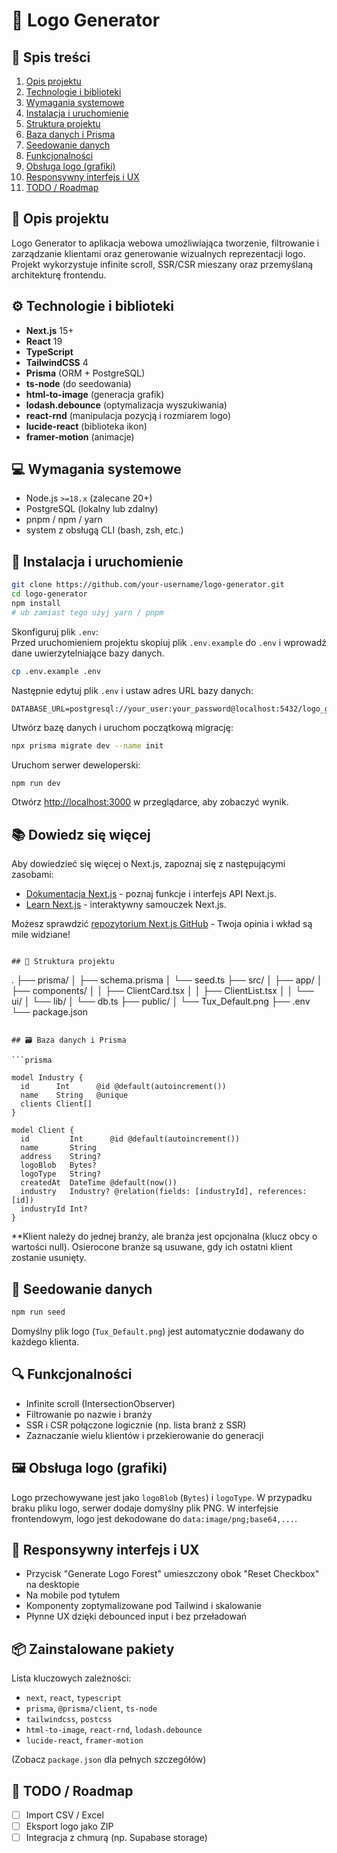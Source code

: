 # 📘 Logo Generator

## 🧭 Spis treści

1. [Opis projektu](#opis-projektu)
2. [Technologie i biblioteki](#technologie-i-biblioteki)
3. [Wymagania systemowe](#wymagania-systemowe)
4. [Instalacja i uruchomienie](#instalacja-i-uruchomienie)
5. [Struktura projektu](#struktura-projektu)
6. [Baza danych i Prisma](#baza-danych-i-prisma)
7. [Seedowanie danych](#seedowanie-danych)
8. [Funkcjonalności](#funkcjonalności)
9. [Obsługa logo (grafiki)](#obsługa-logo-grafiki)
10. [Responsywny interfejs i UX](#responsywny-interfejs-i-ux)
11. [TODO / Roadmap](#todo--roadmap)

## 📝 Opis projektu

Logo Generator to aplikacja webowa umożliwiająca tworzenie, filtrowanie i zarządzanie klientami oraz generowanie wizualnych reprezentacji logo. Projekt wykorzystuje infinite scroll, SSR/CSR mieszany oraz przemyślaną architekturę frontendu.

## ⚙️ Technologie i biblioteki

- **Next.js** 15+
- **React** 19
- **TypeScript**
- **TailwindCSS** 4
- **Prisma** (ORM + PostgreSQL)
- **ts-node** (do seedowania)
- **html-to-image** (generacja grafik)
- **lodash.debounce** (optymalizacja wyszukiwania)
- **react-rnd** (manipulacja pozycją i rozmiarem logo)
- **lucide-react** (biblioteka ikon)
- **framer-motion** (animacje)

## 💻 Wymagania systemowe

- Node.js `>=18.x` (zalecane 20+)
- PostgreSQL (lokalny lub zdalny)
- pnpm / npm / yarn
- system z obsługą CLI (bash, zsh, etc.)

## 🚀 Instalacja i uruchomienie

```bash
git clone https://github.com/your-username/logo-generator.git
cd logo-generator
npm install
# ub zamiast tego użyj yarn / pnpm
```

Skonfiguruj plik `.env`:  
Przed uruchomieniem projektu skopiuj plik `.env.example` do `.env` i wprowadź dane uwierzytelniające bazy danych.

```bash
cp .env.example .env
```

Następnie edytuj plik `.env` i ustaw adres URL bazy danych:

```env
DATABASE_URL=postgresql://your_user:your_password@localhost:5432/logo_generator
```

Utwórz bazę danych i uruchom początkową migrację:

```bash
npx prisma migrate dev --name init
```

Uruchom serwer deweloperski:

```bash
npm run dev
```

Otwórz [http://localhost:3000](http://localhost:3000) w przeglądarce, aby zobaczyć wynik.

## 📚 Dowiedz się więcej

Aby dowiedzieć się więcej o Next.js, zapoznaj się z następującymi zasobami:

- [Dokumentacja Next.js](https://nextjs.org/docs) - poznaj funkcje i interfejs API Next.js.
- [Learn Next.js](https://nextjs.org/learn) - interaktywny samouczek Next.js.

Możesz sprawdzić [repozytorium Next.js GitHub](https://github.com/vercel/next.js) - Twoja opinia i wkład są mile widziane!

```

## 📁 Struktura projektu

```

.
├── prisma/
│ ├── schema.prisma
│ └── seed.ts
├── src/
│ ├── app/
│ ├── components/
│ │ ├── ClientCard.tsx
│ │ ├── ClientList.tsx
│ │ └── ui/
│ └── lib/
│ └── db.ts
├── public/
│ └── Tux_Default.png
├── .env
└── package.json

````

## 🗃️ Baza danych i Prisma

```prisma

model Industry {
  id      Int      @id @default(autoincrement())
  name    String   @unique
  clients Client[]
}

model Client {
  id         Int      @id @default(autoincrement())
  name       String
  address    String?
  logoBlob   Bytes?
  logoType   String?
  createdAt  DateTime @default(now())
  industry   Industry? @relation(fields: [industryId], references: [id])
  industryId Int?
}

````

\*\*Klient należy do jednej branży, ale branża jest opcjonalna (klucz obcy o wartości null).
Osierocone branże są usuwane, gdy ich ostatni klient zostanie usunięty.

## 🌱 Seedowanie danych

```bash
npm run seed
```

Domyślny plik logo (`Tux_Default.png`) jest automatycznie dodawany do każdego klienta.

## 🔍 Funkcjonalności

- Infinite scroll (IntersectionObserver)
- Filtrowanie po nazwie i branży
- SSR i CSR połączone logicznie (np. lista branż z SSR)
- Zaznaczanie wielu klientów i przekierowanie do generacji

## 🖼️ Obsługa logo (grafiki)

Logo przechowywane jest jako `logoBlob` (`Bytes`) i `logoType`. W przypadku braku pliku logo, serwer dodaje domyślny plik PNG. W interfejsie frontendowym, logo jest dekodowane do `data:image/png;base64,...`.

## 📱 Responsywny interfejs i UX

- Przycisk "Generate Logo Forest" umieszczony obok "Reset Checkbox" na desktopie
- Na mobile pod tytułem
- Komponenty zoptymalizowane pod Tailwind i skalowanie
- Płynne UX dzięki debounced input i bez przeładowań

## 📦 Zainstalowane pakiety

Lista kluczowych zależności:

- `next`, `react`, `typescript`
- `prisma`, `@prisma/client`, `ts-node`
- `tailwindcss`, `postcss`
- `html-to-image`, `react-rnd`, `lodash.debounce`
- `lucide-react`, `framer-motion`

(Zobacz `package.json` dla pełnych szczegółów)

## 🧩 TODO / Roadmap

- [ ] Import CSV / Excel
- [ ] Eksport logo jako ZIP
- [ ] Integracja z chmurą (np. Supabase storage)
